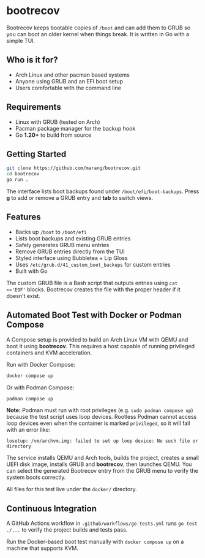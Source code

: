 # bootrecov

Bootrecov keeps bootable copies of `/boot` and can add them to GRUB so you can boot an older kernel when things break.
It is written in Go with a simple TUI.

## Who is it for?

- Arch Linux and other pacman based systems
- Anyone using GRUB and an EFI boot setup
- Users comfortable with the command line

## Requirements

- Linux with GRUB (tested on Arch)
- Pacman package manager for the backup hook
- Go **1.20+** to build from source

## Getting Started

```bash
git clone https://github.com/marang/bootrecov.git
cd bootrecov
go run .
```

The interface lists boot backups found under `/boot/efi/boot-backups`. Press **g** to add or remove a GRUB entry and **tab** to switch views.

## Features

- Backs up `/boot` to `/boot/efi`
- Lists boot backups and existing GRUB entries
- Safely generates GRUB menu entries
- Remove GRUB entries directly from the TUI
- Styled interface using Bubbletea + Lip Gloss
- Uses `/etc/grub.d/41_custom_boot_backups` for custom entries
- Built with Go

The custom GRUB file is a Bash script that outputs entries using `cat <<'EOF'` blocks. Bootrecov creates the file with the proper header if it doesn't exist.

## Automated Boot Test with Docker or Podman Compose

A Compose setup is provided to build an Arch Linux VM with QEMU and boot it using **bootrecov**. This requires a host capable of running privileged containers and KVM acceleration.

Run with Docker Compose:

```bash
docker compose up
```

Or with Podman Compose:

```bash
podman compose up
```

**Note:** Podman must run with root privileges (e.g. `sudo podman compose up`)
because the test script uses loop devices. Rootless Podman cannot access loop
devices even when the container is marked `privileged`, so it will fail with an
error like:

```
losetup: /vm/archvm.img: failed to set up loop device: No such file or directory
```

The service installs QEMU and Arch tools, builds the project, creates a small UEFI disk image, installs GRUB and **bootrecov**, then launches QEMU. You can select the generated Bootrecov entry from the GRUB menu to verify the system boots correctly.

All files for this test live under the `docker/` directory.

## Continuous Integration

A GitHub Actions workflow in `.github/workflows/go-tests.yml` runs `go test ./...`
to verify the project builds and tests pass.

Run the Docker-based boot test manually with `docker compose up` on a machine
that supports KVM.

